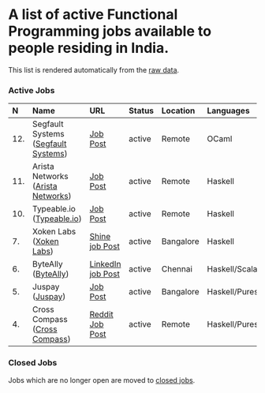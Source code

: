 # A list of active Functional Programming jobs available to people residing in India.

This list is rendered automatically from the [raw data](https://github.com/fpindia/jobs/blob/main/raw/active.csv).

### Active Jobs


| N | Name | URL | Status | Location | Languages | Archive |
| :--- | :--- | :------- | :----- | :----- | :--------- | :--------- |
| 12. | Segfault Systems ([Segfault Systems](https://segfault.systems/)) | [Job Post](https://segfault.systems/job/senior-software-developer.html) | active | Remote | OCaml | [Archive link](https://github.com/fpindia/jobs/blob/main/archive/20210602_segfault.md)
| 11. | Arista Networks ([Arista Networks](https://www.arista.com/)) | [Job Post](https://www.smartrecruiters.com/AristaNetworks/743999748175066-senior-software-engineer-integrations-remote-) | active | Remote | Haskell | [Archive link](https://github.com/fpindia/jobs/blob/main/archive/20210602_arista.md)
| 10. | Typeable.io ([Typeable.io](https://typeable.io/)) | [Job Post](https://typeable.io/job/senior-software-developer.html) | active | Remote | Haskell | [Archive link](https://github.com/fpindia/jobs/blob/main/archive/20210505_typeable.md)
| 7. | Xoken Labs ([Xoken Labs](https://www.xoken.org/)) | [Shine job Post](https://www.shine.com/jobs/functional-programming-engineer/xoken-labs/11075217/) | active | Bangalore | Haskell | [Archive link](https://github.com/fpindia/jobs/blob/main/archive/20201105_xoken.md)
| 6. | ByteAlly ([ByteAlly](https://byteally.com/)) | [LinkedIn job Post](https://www.linkedin.com/jobs/view/2222656592/) | active | Chennai | Haskell/Scala/F# | [Archive link](https://github.com/fpindia/jobs/blob/main/archive/20201030_byteally.md)
| 5. | Juspay ([Juspay](https://www.juspay.in)) | [Job Post](https://juspay.in/sde-functional-programming) | active | Bangalore | Haskell/Purescript | [Archive link](https://github.com/fpindia/jobs/blob/main/archive/20201029_juspay.md)
| 4. | Cross Compass ([Cross Compass](https://www.cross-compass.com)) | [Reddit Job Post](https://www.reddit.com/r/haskell/comments/jibcz7/job_cross_compass_is_hiring_haskell_developers/) | active | Remote | Haskell/Purescript | [Archive link](https://github.com/fpindia/jobs/blob/main/archive/20201026_crosscompass.md)


### Closed Jobs

Jobs which are no longer open are moved to [closed jobs](https://github.com/fpindia/jobs/blob/main/rendered/closed.md).
